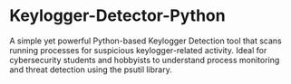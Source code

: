 # Keylogger-Detector-Python
A simple yet powerful Python-based Keylogger Detection tool that scans running processes for suspicious keylogger-related activity. Ideal for cybersecurity students and hobbyists to understand process monitoring and threat detection using the psutil library.
